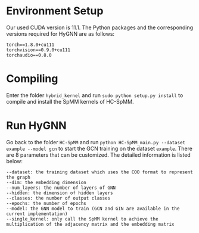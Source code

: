 # Environment Setup
Our used CUDA version is 11.1.
The Python packages and the corresponding versions required for HyGNN are as follows: 
```
torch==1.8.0+cu111
torchvision==0.9.0+cu111
torchaudio==0.8.0
```

# Compiling
Enter the folder ```hybrid_kernel``` and run ```sudo python setup.py install``` to compile and install the SpMM kernels of HC-SpMM. 

# Run HyGNN
Go back to the folder ```HC-SpMM``` and run ```python HC-SpMM_main.py --dataset example --model gcn``` to start the GCN training on the dataset ```example```. There are 8 parameters that can be customized. The detailed information is listed below: 
```
--dataset: the training dataset which uses the COO format to represent the graph
--dim: the embedding dimension
--num_layers: the number of layers of GNN
--hidden: the dimension of hidden layers
--classes: the number of output classes
--epochs: the number of epochs
--model: the GNN model to train (GCN and GIN are available in the current implementation)
--single_kernel: only call the SpMM kernel to achieve the multiplication of the adjacency matrix and the embedding matrix
```
